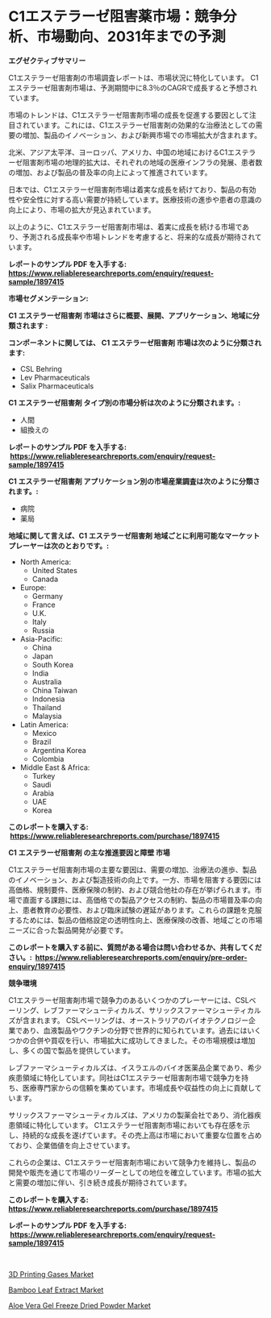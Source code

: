 <p><h1>C1エステラーゼ阻害薬市場：競争分析、市場動向、2031年までの予測</h1></p><p><strong>エグゼクティブサマリー</strong></p>
<p><p>C1エステラーゼ阻害剤の市場調査レポートは、市場状況に特化しています。 C1エステラーゼ阻害剤市場は、予測期間中に8.3％のCAGRで成長すると予想されています。 </p><p>市場のトレンドは、C1エステラーゼ阻害剤市場の成長を促進する要因として注目されています。これには、C1エステラーゼ阻害剤の効果的な治療法としての需要の増加、製品のイノベーション、および新興市場での市場拡大が含まれます。 </p><p>北米、アジア太平洋、ヨーロッパ、アメリカ、中国の地域におけるC1エステラーゼ阻害剤市場の地理的拡大は、それぞれの地域の医療インフラの発展、患者数の増加、および製品の普及率の向上によって推進されています。 </p><p>日本では、C1エステラーゼ阻害剤市場は着実な成長を続けており、製品の有効性や安全性に対する高い需要が持続しています。医療技術の進歩や患者の意識の向上により、市場の拡大が見込まれています。 </p><p>以上のように、C1エステラーゼ阻害剤市場は、着実に成長を続ける市場であり、予測される成長率や市場トレンドを考慮すると、将来的な成長が期待されています。</p></p>
<p><strong>レポートのサンプル PDF を入手する: <a href="https://www.reliableresearchreports.com/enquiry/request-sample/1897415">https://www.reliableresearchreports.com/enquiry/request-sample/1897415</a></strong></p>
<p><strong>市場セグメンテーション:</strong></p>
<p><strong> C1 エステラーゼ阻害剤 市場はさらに概要、展開、アプリケーション、地域に分類されます :</strong></p>
<p><strong>コンポーネントに関しては、 C1 エステラーゼ阻害剤 市場は次のように分類されます: &nbsp;</strong></p>
<p><ul><li>CSL Behring</li><li>Lev Pharmaceuticals</li><li>Salix Pharmaceuticals</li></ul></p>
<p><strong> C1 エステラーゼ阻害剤 タイプ別の市場分析は次のように分類されます。:</strong></p>
<p><ul><li>人間</li><li>組換えの</li></ul></p>
<p><strong>レポートのサンプル PDF を入手する: &nbsp;<a href="https://www.reliableresearchreports.com/enquiry/request-sample/1897415">https://www.reliableresearchreports.com/enquiry/request-sample/1897415</a></strong></p>
<p><strong> C1 エステラーゼ阻害剤 アプリケーション別の市場産業調査は次のように分類されます。:</strong></p>
<p><ul><li>病院</li><li>薬局</li></ul></p>
<p><strong>地域に関して言えば、C1 エステラーゼ阻害剤 地域ごとに利用可能なマーケットプレーヤーは次のとおりです。:</strong></p>
<p><ul>
    <li>
        North America:
        <ul>
            <li>United States</li>
            <li>Canada</li>
        </ul>
    </li>
    <li>
        Europe:
        <ul>
            <li>Germany</li>
            <li>France</li>
            <li>U.K.</li>
            <li>Italy</li>
            <li>Russia</li>
        </ul>
    </li>
    <li>
        Asia-Pacific:
        <ul>
            <li>China</li>
            <li>Japan</li>
            <li>South Korea</li>
            <li>India</li>
            <li>Australia</li>
            <li>China Taiwan</li>
            <li>Indonesia</li>
            <li>Thailand</li>
            <li>Malaysia</li>
        </ul>
    </li>
    <li>
        Latin America:
        <ul>
            <li>Mexico</li>
            <li>Brazil</li>
            <li>Argentina Korea</li>
            <li>Colombia</li>
        </ul>
    </li>
    <li>
        Middle East & Africa:
        <ul>
            <li>Turkey</li>
            <li>Saudi</li>
            <li>Arabia</li>
            <li>UAE</li>
            <li>Korea</li>
        </ul>
    </li>
    </ul></p>
<p><strong>このレポートを購入する: &nbsp;<a href="https://www.reliableresearchreports.com/purchase/1897415">https://www.reliableresearchreports.com/purchase/1897415</a></strong></p>
<p><strong>C1 エステラーゼ阻害剤 の主な推進要因と障壁 市場</strong></p>
<p><p>C1エステラーゼ阻害剤市場の主要な要因は、需要の増加、治療法の進歩、製品のイノベーション、および製造技術の向上です。一方、市場を阻害する要因には高価格、規制要件、医療保険の制約、および競合他社の存在が挙げられます。市場で直面する課題には、高価格での製品アクセスの制約、製品の市場普及率の向上、患者教育の必要性、および臨床試験の遅延があります。これらの課題を克服するためには、製品の価格設定の透明性向上、医療保険の改善、地域ごとの市場ニーズに合った製品開発が必要です。</p></p>
<p><strong>このレポートを購入する前に、質問がある場合は問い合わせるか、共有してください。:&nbsp; <a href="https://www.reliableresearchreports.com/enquiry/pre-order-enquiry/1897415">https://www.reliableresearchreports.com/enquiry/pre-order-enquiry/1897415</a></strong></p>
<p><strong>競争環境</strong></p>
<p><p>C1エステラーゼ阻害剤市場で競争力のあるいくつかのプレーヤーには、CSLベーリング、レブファーマシューティカルズ、サリックスファーマシューティカルズが含まれます。 CSLベーリングは、オーストラリアのバイオテクノロジー企業であり、血液製品やワクチンの分野で世界的に知られています。過去にはいくつかの合併や買収を行い、市場拡大に成功してきました。その市場規模は増加し、多くの国で製品を提供しています。</p><p>レブファーマシューティカルズは、イスラエルのバイオ医薬品企業であり、希少疾患領域に特化しています。同社はC1エステラーゼ阻害剤市場で競争力を持ち、医療専門家からの信頼を集めています。市場成長や収益性の向上に貢献しています。</p><p>サリックスファーマシューティカルズは、アメリカの製薬会社であり、消化器疾患領域に特化しています。 C1エステラーゼ阻害剤市場においても存在感を示し、持続的な成長を遂げています。その売上高は市場において重要な位置を占めており、企業価値を向上させています。</p><p>これらの企業は、C1エステラーゼ阻害剤市場において競争力を維持し、製品の開発や販売を通じて市場のリーダーとしての地位を確立しています。市場の拡大と需要の増加に伴い、引き続き成長が期待されています。</p></p>
<p><strong>このレポートを購入する: &nbsp; <a href="https://www.reliableresearchreports.com/purchase/1897415">https://www.reliableresearchreports.com/purchase/1897415</a></strong></p>
<p><strong>レポートのサンプル PDF を入手する: &nbsp;<a href="https://www.reliableresearchreports.com/enquiry/request-sample/1897415">https://www.reliableresearchreports.com/enquiry/request-sample/1897415</a></strong><strong></strong></p>
<p>&nbsp;</p>
<p><p><a href="https://github.com/wusalecollins540tpqoz/Market-Research-Report-List-1/blob/main/3d-printing-gases-market.md">3D Printing Gases Market</a></p><p><a href="https://github.com/johnbach50/Market-Research-Report-List-2/blob/main/bamboo-leaf-extract-market.md">Bamboo Leaf Extract Market</a></p><p><a href="https://github.com/pjcfca/Market-Research-Report-List-1/blob/main/aloe-vera-gel-freeze-dried-powder-market.md">Aloe Vera Gel Freeze Dried Powder Market</a></p></p>